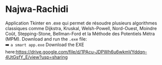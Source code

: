 # Najwa-Rachidi
Application Tkinter en .exe qui permet de résoudre plusieurs algorithmes classiques comme Dijkstra, Kruskal, Welsh-Powell, Nord-Ouest, Moindre Coût, Stepping-Stone, Bellman-Ford et la Méthode des Potentiels Métra (MPM).
Download and run the `.exe` file:  
➡️ `a smart app.exe`
Download the EXE here:https://drive.google.com/file/d/1PAcu-JDPWh6u6wkmVYddqn-4UtGsfY_E/view?usp=sharing
